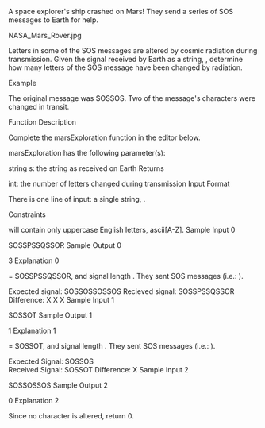 A space explorer's ship crashed on Mars! They send a series of SOS messages to Earth for help.

NASA_Mars_Rover.jpg

Letters in some of the SOS messages are altered by cosmic radiation during transmission. Given the signal received by Earth as a string, , determine how many letters of the SOS message have been changed by radiation.

Example


The original message was SOSSOS. Two of the message's characters were changed in transit.

Function Description

Complete the marsExploration function in the editor below.

marsExploration has the following parameter(s):

string s: the string as received on Earth
Returns

int: the number of letters changed during transmission
Input Format

There is one line of input: a single string, .

Constraints

 will contain only uppercase English letters, ascii[A-Z].
Sample Input 0

SOSSPSSQSSOR
Sample Output 0

3
Explanation 0

 = SOSSPSSQSSOR, and signal length . They sent  SOS messages (i.e.: ).

Expected signal: SOSSOSSOSSOS
Recieved signal: SOSSPSSQSSOR
Difference:          X  X   X
Sample Input 1

SOSSOT
Sample Output 1

1
Explanation 1

 = SOSSOT, and signal length . They sent  SOS messages (i.e.: ).

Expected Signal: SOSSOS     
Received Signal: SOSSOT
Difference:           X
Sample Input 2

SOSSOSSOS
Sample Output 2

0
Explanation 2

Since no character is altered, return 0.
